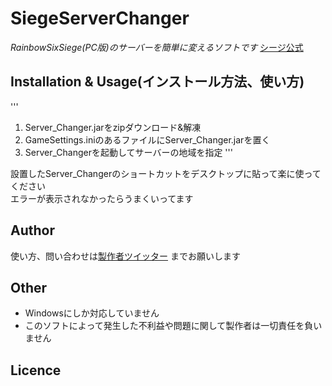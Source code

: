 # SiegeServerChanger
*RainbowSixSiege(PC版)のサーバーを簡単に変えるソフトです*
[シージ公式](http://www.ubisoft.co.jp/r6s/)

## Installation & Usage(インストール方法、使い方)
'''
1. Server_Changer.jarをzipダウンロード&解凍
2. GameSettings.iniのあるファイルにServer_Changer.jarを置く
3. Server_Changerを起動してサーバーの地域を指定
'''

設置したServer_Changerのショートカットをデスクトップに貼って楽に使ってください  
エラーが表示されなかったらうまくいってます

## Author
使い方、問い合わせは[製作者ツイッター](https://twitter.com/okanosyogo)
までお願いします

## Other
* Windowsにしか対応していません  
* このソフトによって発生した不利益や問題に関して製作者は一切責任を負いません

## Licence

